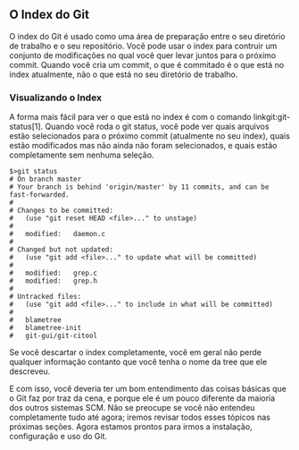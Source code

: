 ﻿## O Index do Git ##

O index do Git é usado como uma área de preparação entre o seu diretório de
trabalho e o seu repositório. Você pode usar o index para contruir um conjunto
de modificações no qual você quer levar juntos para o próximo commit. Quando
você cria um commit, o que é commitado é o que está no index atualmente, não o
que está no seu diretório de trabalho.

### Visualizando o Index ###

A forma mais fácil para ver o que está no index é com o comando
linkgit:git-status[1]. Quando você roda o git status, você pode ver quais
arquivos estão selecionados para o próximo commit (atualmente no seu index),
quais estão modificados mas não ainda não foram selecionados, e quais estão
completamente sem nenhuma seleção.

    $>git status
    # On branch master
    # Your branch is behind 'origin/master' by 11 commits, and can be fast-forwarded.
    #
    # Changes to be committed:
    #   (use "git reset HEAD <file>..." to unstage)
    #
    #	modified:   daemon.c
    #
    # Changed but not updated:
    #   (use "git add <file>..." to update what will be committed)
    #
    #	modified:   grep.c
    #	modified:   grep.h
    #
    # Untracked files:
    #   (use "git add <file>..." to include in what will be committed)
    #
    #	blametree
    #	blametree-init
    #	git-gui/git-citool

Se você descartar o index completamente, você em geral não perde qualquer
informação contanto que você tenha o nome da tree que ele descreveu.

E com isso, você deveria ter um bom entendimento das coisas básicas que o Git
faz por traz da cena, e porque ele é um pouco diferente da maioria dos outros
sistemas SCM. Não se preocupe se você não entendeu completamente tudo até
agora; iremos revisar todos esses tópicos nas próximas seções. Agora estamos
prontos para irmos a instalação, configuração e uso do Git.